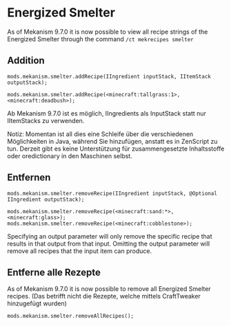 # Energized Smelter

As of Mekanism 9.7.0 it is now possible to view all recipe strings of the Energized Smelter through the command `/ct mekrecipes smelter`

## Addition

```zenscript
mods.mekanism.smelter.addRecipe(IIngredient inputStack, IItemStack outputStack);

mods.mekanism.smelter.addRecipe(<minecraft:tallgrass:1>, <minecraft:deadbush>);
```

Ab Mekanism 9.7.0 ist es möglich, IIngredients als InputStack statt nur IItemStacks zu verwenden.

Notiz: Momentan ist all dies eine Schleife über die verschiedenen Möglichkeiten in Java, während Sie hinzufügen, anstatt es in ZenScript zu tun. Derzeit gibt es keine Unterstützung für zusammengesetzte Inhaltsstoffe oder oredictionary in den Maschinen selbst.

## Entfernen

```zenscript
mods.mekanism.smelter.removeRecipe(IIngredient inputStack, @Optional IIngredient outputStack);

mods.mekanism.smelter.removeRecipe(<minecraft:sand:*>, <minecraft:glass>);
mods.mekanism.smelter.removeRecipe(<minecraft:cobblestone>);
```

Specifying an output parameter will only remove the specific recipe that results in that output from that input. Omitting the output parameter will remove all recipes that the input item can produce.

## Entferne alle Rezepte

As of Mekanism 9.7.0 it is now possible to remove all Energized Smelter recipes. (Das betrifft nicht die Rezepte, welche mittels CraftTweaker hinzugefügt wurden)

```zenscript
mods.mekanism.smelter.removeAllRecipes();
```